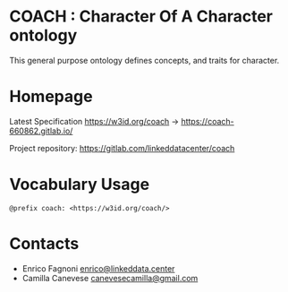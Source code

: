 COACH : Character Of A Character ontology
======
This general purpose  ontology defines concepts, and traits for character.


# Homepage
Latest Specification https://w3id.org/coach -> https://coach-660862.gitlab.io/

Project repository: https://gitlab.com/linkeddatacenter/coach


# Vocabulary Usage

    @prefix coach: <https://w3id.org/coach/>

# Contacts
* Enrico Fagnoni <enrico@linkeddata.center>
* Camilla Canevese <canevesecamilla@gmail.com>
